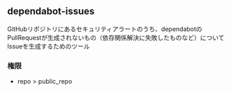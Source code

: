 dependabot-issues
--------------
GitHubリポジトリにあるセキュリティアラートのうち、dependabotのPullRequestが生成されないもの（依存関係解決に失敗したものなど）についてIssueを生成するためのツール

### 権限
- repo > public_repo
